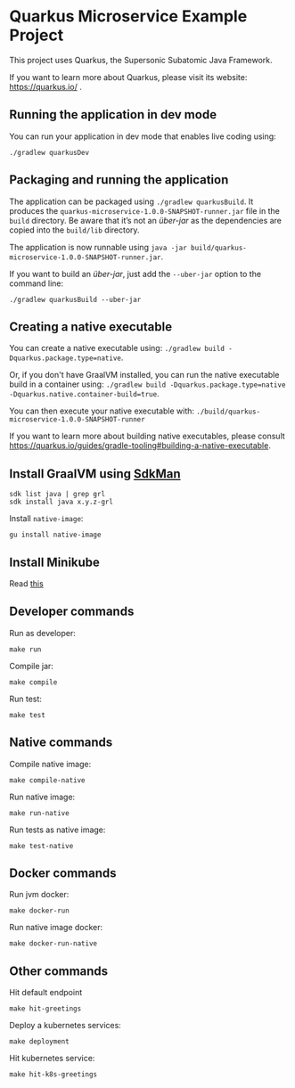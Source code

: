 # Quarkus Microservice Example Project

This project uses Quarkus, the Supersonic Subatomic Java Framework.

If you want to learn more about Quarkus, please visit its website: https://quarkus.io/ .

## Running the application in dev mode

You can run your application in dev mode that enables live coding using:
```
./gradlew quarkusDev
```

## Packaging and running the application

The application can be packaged using `./gradlew quarkusBuild`.
It produces the `quarkus-microservice-1.0.0-SNAPSHOT-runner.jar` file in the `build` directory.
Be aware that it’s not an _über-jar_ as the dependencies are copied into the `build/lib` directory.

The application is now runnable using `java -jar build/quarkus-microservice-1.0.0-SNAPSHOT-runner.jar`.

If you want to build an _über-jar_, just add the `--uber-jar` option to the command line:
```
./gradlew quarkusBuild --uber-jar
```

## Creating a native executable

You can create a native executable using: `./gradlew build -Dquarkus.package.type=native`.

Or, if you don't have GraalVM installed, you can run the native executable build in a container using: `./gradlew build -Dquarkus.package.type=native -Dquarkus.native.container-build=true`.

You can then execute your native executable with: `./build/quarkus-microservice-1.0.0-SNAPSHOT-runner`

If you want to learn more about building native executables, please consult https://quarkus.io/guides/gradle-tooling#building-a-native-executable.

## Install GraalVM using [SdkMan](https://sdkman.io/)

```
sdk list java | grep grl
sdk install java x.y.z-grl
```

Install `native-image`:
```
gu install native-image
```

## Install Minikube 

Read [this](https://minikube.sigs.k8s.io/docs/start/)

## Developer commands

Run as developer:
```
make run
```

Compile jar:
```
make compile
```

Run test:
```
make test
```

## Native commands

Compile native image:
```
make compile-native
```

Run native image:
```
make run-native
```

Run tests as native image:
```
make test-native
```

## Docker commands

Run jvm docker:
```
make docker-run
```

Run native image docker:
```
make docker-run-native
```

## Other commands

Hit default endpoint
```
make hit-greetings
```

Deploy a kubernetes services:
```
make deployment
```

Hit kubernetes service:
```
make hit-k8s-greetings
```